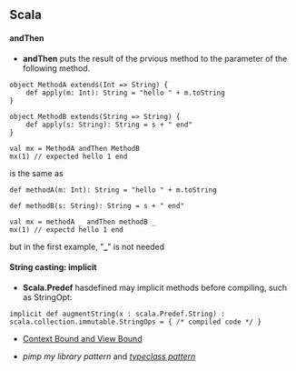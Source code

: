 ## Scala

#### andThen
* **andThen** puts the result of the prvious method to the parameter of the following method.

```
object MethodA extends(Int => String) {
	def apply(m: Int): String = "hello " + m.toString
}

object MethodB extends(String => String) {
	def apply(s: String): String = s + " end"
}

val mx = MethodA andThen MethodB
mx(1) // expected hello 1 end

```
is the same as

```
def methodA(m: Int): String = "hello " + m.toString

def methodB(s: String): String = s + " end"

val mx = methodA _ andThen methodB _
mx(1) // expectd hello 1 end
```
but in the first example, "**_**" is not needed


#### String casting: **implicit**
*  **Scala.Predef** hasdefined may implicit methods before compiling, such as StringOpt: 
 
``` 
implicit def augmentString(x : scala.Predef.String) : scala.collection.immutable.StringOps = { /* compiled code */ }
```

* [Context Bound and View Bound](http://stackoverflow.com/questions/4465948/what-are-scala-context-and-view-bounds)

* *pimp my library pattern* and *[typeclass pattern](http://www.casualmiracles.com/2012/05/03/a-small-example-of-the-typeclass-pattern-in-scala/)*

